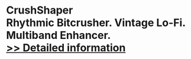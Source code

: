 # CrushShaper<br />Rhythmic Bitcrusher. Vintage Lo-Fi. Multiband Enhancer.<br />[>> Detailed information](https://secure.shareit.com/shareit/product.html?productid=300973462&affiliateid=200057808)